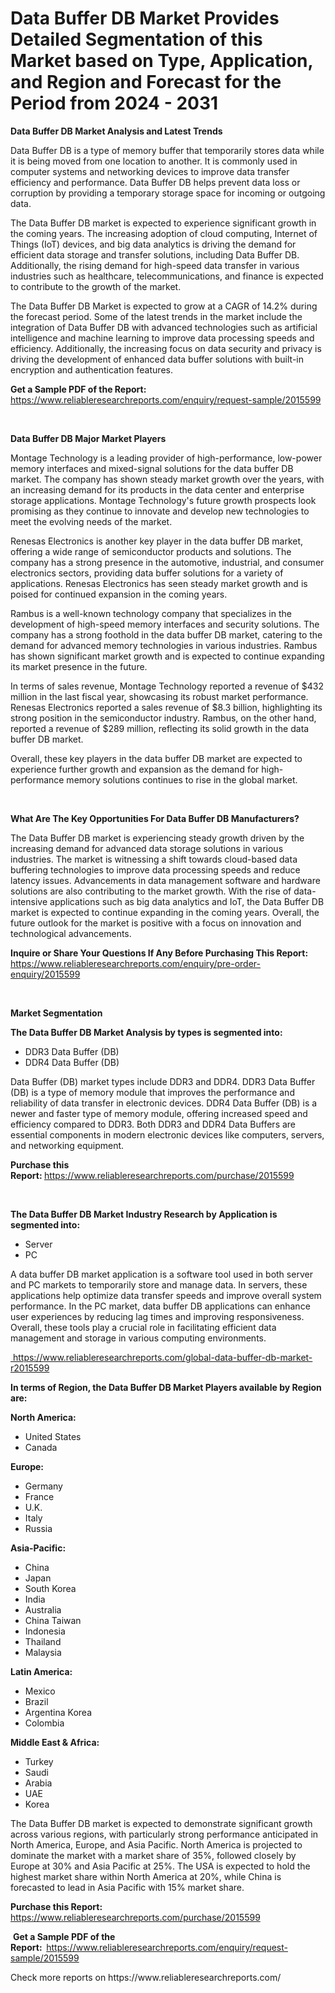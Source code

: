 <p><h1>Data Buffer DB Market Provides Detailed Segmentation of this Market based on Type, Application, and Region and Forecast for the Period from 2024 - 2031</h1></p><p><strong>Data Buffer DB Market Analysis and Latest Trends</strong></p>
<p><p>Data Buffer DB is a type of memory buffer that temporarily stores data while it is being moved from one location to another. It is commonly used in computer systems and networking devices to improve data transfer efficiency and performance. Data Buffer DB helps prevent data loss or corruption by providing a temporary storage space for incoming or outgoing data.</p><p>The Data Buffer DB market is expected to experience significant growth in the coming years. The increasing adoption of cloud computing, Internet of Things (IoT) devices, and big data analytics is driving the demand for efficient data storage and transfer solutions, including Data Buffer DB. Additionally, the rising demand for high-speed data transfer in various industries such as healthcare, telecommunications, and finance is expected to contribute to the growth of the market.</p><p>The Data Buffer DB Market is expected to grow at a CAGR of 14.2% during the forecast period. Some of the latest trends in the market include the integration of Data Buffer DB with advanced technologies such as artificial intelligence and machine learning to improve data processing speeds and efficiency. Additionally, the increasing focus on data security and privacy is driving the development of enhanced data buffer solutions with built-in encryption and authentication features.</p></p>
<p><strong>Get a Sample PDF of the Report:&nbsp;</strong> <a href="https://www.reliableresearchreports.com/enquiry/request-sample/2015599">https://www.reliableresearchreports.com/enquiry/request-sample/2015599</a></p>
<p>&nbsp;</p>
<p><strong>Data Buffer DB Major Market Players</strong></p>
<p><p>Montage Technology is a leading provider of high-performance, low-power memory interfaces and mixed-signal solutions for the data buffer DB market. The company has shown steady market growth over the years, with an increasing demand for its products in the data center and enterprise storage applications. Montage Technology's future growth prospects look promising as they continue to innovate and develop new technologies to meet the evolving needs of the market.</p><p>Renesas Electronics is another key player in the data buffer DB market, offering a wide range of semiconductor products and solutions. The company has a strong presence in the automotive, industrial, and consumer electronics sectors, providing data buffer solutions for a variety of applications. Renesas Electronics has seen steady market growth and is poised for continued expansion in the coming years.</p><p>Rambus is a well-known technology company that specializes in the development of high-speed memory interfaces and security solutions. The company has a strong foothold in the data buffer DB market, catering to the demand for advanced memory technologies in various industries. Rambus has shown significant market growth and is expected to continue expanding its market presence in the future.</p><p>In terms of sales revenue, Montage Technology reported a revenue of $432 million in the last fiscal year, showcasing its robust market performance. Renesas Electronics reported a sales revenue of $8.3 billion, highlighting its strong position in the semiconductor industry. Rambus, on the other hand, reported a revenue of $289 million, reflecting its solid growth in the data buffer DB market.</p><p>Overall, these key players in the data buffer DB market are expected to experience further growth and expansion as the demand for high-performance memory solutions continues to rise in the global market.</p></p>
<p>&nbsp;</p>
<p><strong>What Are The Key Opportunities For Data Buffer DB Manufacturers?</strong></p>
<p><p>The Data Buffer DB market is experiencing steady growth driven by the increasing demand for advanced data storage solutions in various industries. The market is witnessing a shift towards cloud-based data buffering technologies to improve data processing speeds and reduce latency issues. Advancements in data management software and hardware solutions are also contributing to the market growth. With the rise of data-intensive applications such as big data analytics and IoT, the Data Buffer DB market is expected to continue expanding in the coming years. Overall, the future outlook for the market is positive with a focus on innovation and technological advancements.</p></p>
<p><strong>Inquire or Share Your Questions If Any Before Purchasing This Report:</strong> <a href="https://www.reliableresearchreports.com/enquiry/pre-order-enquiry/2015599">https://www.reliableresearchreports.com/enquiry/pre-order-enquiry/2015599</a></p>
<p>&nbsp;</p>
<p><strong>Market Segmentation</strong></p>
<p><strong>The Data Buffer DB Market Analysis by types is segmented into:</strong></p>
<p><ul><li>DDR3 Data Buffer (DB)</li><li>DDR4 Data Buffer (DB)</li></ul></p>
<p><p>Data Buffer (DB) market types include DDR3 and DDR4. DDR3 Data Buffer (DB) is a type of memory module that improves the performance and reliability of data transfer in electronic devices. DDR4 Data Buffer (DB) is a newer and faster type of memory module, offering increased speed and efficiency compared to DDR3. Both DDR3 and DDR4 Data Buffers are essential components in modern electronic devices like computers, servers, and networking equipment.</p></p>
<p><strong>Purchase this Report:&nbsp;</strong><a href="https://www.reliableresearchreports.com/purchase/2015599">https://www.reliableresearchreports.com/purchase/2015599</a></p>
<p>&nbsp;</p>
<p><strong>The Data Buffer DB Market Industry Research by Application is segmented into:</strong></p>
<p><ul><li>Server</li><li>PC</li></ul></p>
<p><p>A data buffer DB market application is a software tool used in both server and PC markets to temporarily store and manage data. In servers, these applications help optimize data transfer speeds and improve overall system performance. In the PC market, data buffer DB applications can enhance user experiences by reducing lag times and improving responsiveness. Overall, these tools play a crucial role in facilitating efficient data management and storage in various computing environments.</p></p>
<p><a href="https://www.reliableresearchreports.com/global-data-buffer-db-market-r2015599">&nbsp;https://www.reliableresearchreports.com/global-data-buffer-db-market-r2015599</a></p>
<p><strong>In terms of Region, the Data Buffer DB Market Players available by Region are:</strong></p>
<p>
    <p> <strong> North America: </strong>
        <ul>
            <li>United States</li>
            <li>Canada</li>
        </ul>
        </p> 
    <p> <strong> Europe: </strong>
        <ul>
            <li>Germany</li>
            <li>France</li>
            <li>U.K.</li>
            <li>Italy</li>
            <li>Russia</li>
        </ul>
        </p> 
    <p> <strong> Asia-Pacific: </strong>
        <ul>
            <li>China</li>
            <li>Japan</li>
            <li>South Korea</li>
            <li>India</li>
            <li>Australia</li>
            <li>China Taiwan</li>
            <li>Indonesia</li>
            <li>Thailand</li>
            <li>Malaysia</li>
        </ul>
        </p> 
    <p> <strong> Latin America: </strong>
        <ul>
            <li>Mexico</li>
            <li>Brazil</li>
            <li>Argentina Korea</li>
            <li>Colombia</li>
        </ul>
        </p> 
    <p> <strong> Middle East & Africa: </strong>
        <ul>
            <li>Turkey</li>
            <li>Saudi</li>
            <li>Arabia</li>
            <li>UAE</li>
            <li>Korea</li>
        </ul>
    </p>
    </p>
<p><p>The Data Buffer DB market is expected to demonstrate significant growth across various regions, with particularly strong performance anticipated in North America, Europe, and Asia Pacific. North America is projected to dominate the market with a market share of 35%, followed closely by Europe at 30% and Asia Pacific at 25%. The USA is expected to hold the highest market share within North America at 20%, while China is forecasted to lead in Asia Pacific with 15% market share.</p></p>
<p><strong>Purchase this Report: </strong><a href="https://www.reliableresearchreports.com/purchase/2015599">https://www.reliableresearchreports.com/purchase/2015599</a></p>
<p>&nbsp;<strong>Get a Sample PDF of the Report:&nbsp;&nbsp;</strong><a href="https://www.reliableresearchreports.com/enquiry/request-sample/2015599">https://www.reliableresearchreports.com/enquiry/request-sample/2015599</a></p>
<p><strong></strong></p>
<p>Check more reports on https://www.reliableresearchreports.com/</p>